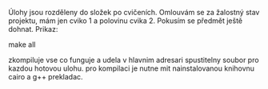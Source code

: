 Úlohy jsou rozděleny do složek po cvičeních.
Omlouvám se za žalostný stav projektu, mám jen cviko 1 a polovinu cvika 2.
Pokusím se předmět ještě dohnat. Prikaz:

make all

zkompiluje vse co funguje a udela v hlavnim adresari spustitelny soubor pro kazdou hotovou ulohu.
pro kompilaci je nutne mit nainstalovanou knihovnu cairo a g++ prekladac.